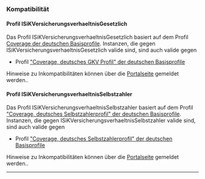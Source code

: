 ### Kompatibilität

#### Profil ISiKVersicherungsverhaeltnisGesetzlich

Das Profil ISiKVersicherungsverhaeltnisGesetzlich basiert auf dem Profil [Coverage der deutschen Basisprofile](http://fhir.de/StructureDefinition/coverage-de-basis). 
Instanzen, die gegen ISiKVersicherungsverhaeltnisGesetzlich valide sind, sind auch valide gegen
* Profil ["Coverage, deutsches GKV Profil" der deutschen Basisprofile](https://fhir.de/StructureDefinition/coverage-de-gkv)

Hinweise zu Inkompatibilitäten können über die [Portalseite](https://service.gematik.de/servicedesk/customer/portal/16) gemeldet werden..

#### Profil ISiKVersicherungsverhaeltnisSelbstzahler

Das Profil ISiKVersicherungsverhaeltnisSelbstzahler basiert auf dem Profil ["Coverage, deutsches Selbstzahlerprofil" der deutschen Basisprofile](https://fhir.de/StructureDefinition/coverage-de-sel).
Instanzen, die gegen ISiKVersicherungsverhaeltnisSelbstzahler valide sind, sind auch valide gegen
* Profil ["Coverage, deutsches Selbstzahlerprofil" der deutschen Basisprofile](https://fhir.de/StructureDefinition/coverage-de-sel)

Hinweise zu Inkompatibilitäten können über die [Portalseite](https://service.gematik.de/servicedesk/customer/portal/16) gemeldet werden..

---